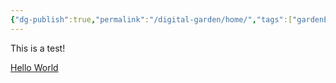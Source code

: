 ```yaml
---
{"dg-publish":true,"permalink":"/digital-garden/home/","tags":["gardenEntry"]}
---
```


This is a test! 

[Hello World](Hello%20World.md)